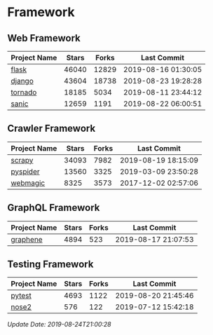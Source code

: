 # Framework

## Web Framework

| Project Name | Stars | Forks | Last Commit |
| ------------ | ----- | ----- | ----------- |
| [flask](https://github.com/pallets/flask) | 46040 | 12829 | 2019-08-16 01:30:05 |
| [django](https://github.com/django/django) | 43604 | 18738 | 2019-08-23 19:28:28 |
| [tornado](https://github.com/tornadoweb/tornado) | 18185 | 5034 | 2019-08-11 23:44:12 |
| [sanic](https://github.com/huge-success/sanic) | 12659 | 1191 | 2019-08-22 06:00:51 |

## Crawler Framework

| Project Name | Stars | Forks | Last Commit |
| ------------ | ----- | ----- | ----------- |
| [scrapy](https://github.com/scrapy/scrapy) | 34093 | 7982 | 2019-08-19 18:15:09 |
| [pyspider](https://github.com/binux/pyspider) | 13560 | 3325 | 2019-03-09 23:50:28 |
| [webmagic](https://github.com/code4craft/webmagic) | 8325 | 3573 | 2017-12-02 02:57:06 |

## GraphQL Framework

| Project Name | Stars | Forks | Last Commit |
| ------------ | ----- | ----- | ----------- |
| [graphene](https://github.com/graphql-python/graphene) | 4894 | 523 | 2019-08-17 21:07:53 |

## Testing Framework

| Project Name | Stars | Forks | Last Commit |
| ------------ | ----- | ----- | ----------- |
| [pytest](https://github.com/pytest-dev/pytest) | 4693 | 1122 | 2019-08-20 21:45:46 |
| [nose2](https://github.com/nose-devs/nose2) | 576 | 122 | 2019-07-12 15:42:18 |

*Update Date: 2019-08-24T21:00:28*